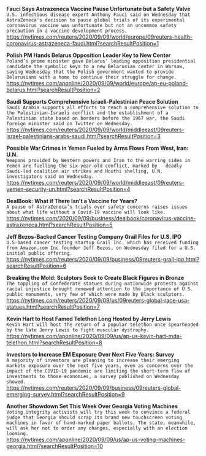**Fauci Says Astrazeneca Vaccine Pause Unfortunate but a Safety Valve**\
`U.S. infectious disease expert Anthony Fauci said on Wednesday that AstraZeneca's decision to pause global trials of its experimental coronavirus vaccine was unfortunate but not an uncommon safety precaution in a vaccine development process.`\
https://nytimes.com/reuters/2020/09/09/world/europe/09reuters-health-coronavirus-astrazeneca-fauci.html?searchResultPosition=1

**Polish PM Hands Belarus Opposition Leader Key to New Center**\
`Poland’s prime minister gave Belarus' leading opposition presidential candidate the symbolic keys to a new Belarusian center in Warsaw, saying Wednesday that the Polish government wanted to provide Belarusians with a home to continue their struggle for change.`\
https://nytimes.com/aponline/2020/09/09/world/europe/ap-eu-poland-belarus.html?searchResultPosition=2

**Saudi Supports Comprehensive Israeli-Palestinian Peace Solution**\
`Saudi Arabia supports all efforts to reach a comprehensive solution to the Palestinian-Israeli conflict and the establishment of a Palestinian state based on borders before the 1967 war, the Saudi foreign minister said on Twitter on Wednesday.`\
https://nytimes.com/reuters/2020/09/09/world/middleeast/09reuters-israel-palestinians-arabs-saudi.html?searchResultPosition=3

**Possible War Crimes in Yemen Fueled by Arms Flows From West, Iran: U.N.**\
`Weapons provided by Western powers and Iran to the warring sides in Yemen are fuelling the six-year-old conflict, marked by   deadly Saudi-led coalition air strikes and Houthi shelling, U.N. investigators said on Wednesday.`\
https://nytimes.com/reuters/2020/09/09/world/middleeast/09reuters-yemen-security-un.html?searchResultPosition=4

**DealBook: What if There Isn’t a Vaccine for Years?**\
`A pause of AstraZeneca’s trials over safety concerns raises issues about what life without a Covid-19 vaccine will look like.`\
https://nytimes.com/2020/09/09/business/dealbook/coronavirus-vaccine-astrazeneca.html?searchResultPosition=5

**Jeff Bezos-Backed Cancer Testing Company Grail Files for U.S. IPO**\
`U.S-based cancer testing startup Grail Inc, which has received funding from Amazon.com Inc founder Jeff Bezos, on Wednesday filed for a U.S. initial public offering. `\
https://nytimes.com/reuters/2020/09/09/business/09reuters-grail-ipo.html?searchResultPosition=6

**Breaking the Mold: Sculptors Seek to Create Black Figures in Bronze**\
`The toppling of Confederate statues during nationwide protests against racial injustice brought renewed attention to the importance of U.S. public monuments, very few of which were made by Black sculptors.`\
https://nytimes.com/reuters/2020/09/09/us/09reuters-global-race-usa-statues.html?searchResultPosition=7

**Kevin Hart to Host Famed Telethon Long Hosted by Jerry Lewis**\
`Kevin Hart will host the return of a popular telethon once spearheaded by the late Jerry Lewis to fight muscular dystrophy. `\
https://nytimes.com/aponline/2020/09/09/us/ap-us-kevin-hart-mda-telethon.html?searchResultPosition=8

**Investors to Increase EM Exposure Over Next Five Years: Survey**\
`A majority of investors are planning to increase their emerging markets exposure over the next five years, even as concerns over the impact of the COVID-19 pandemic are limiting the short-term flow of investments to those economies, a survey published on Wednesday showed.`\
https://nytimes.com/reuters/2020/09/09/business/09reuters-global-emerging-survey.html?searchResultPosition=9

**Another Showdown Set This Week Over Georgia Voting Machines**\
`Voting integrity activists will try this week to convince a federal judge that Georgia should scrap its brand new touchscreen voting machines in favor of hand-marked paper ballots. The state, meanwhile, will ask her not to order any changes, especially with an election looming. `\
https://nytimes.com/aponline/2020/09/09/us/ap-us-voting-machines-georgia.html?searchResultPosition=10

